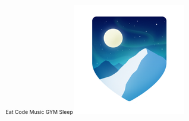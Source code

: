 Eat Code Music GYM Sleep
![Perplexity](https://github.com/venelouis/Conquistas-do-GitHub/blob/main/Media/Badges/2020-Arctic-Code-Vault-Contributor/PNG/2020ArcticCodeVaultBadge.png?raw=true)
<!---
NithenBAins99/NithenBAins99 is a ✨ special ✨ repository because its `README.md` (this file) appears on your GitHub profile.
You can click the Preview link to take a look at your changes.
--->
